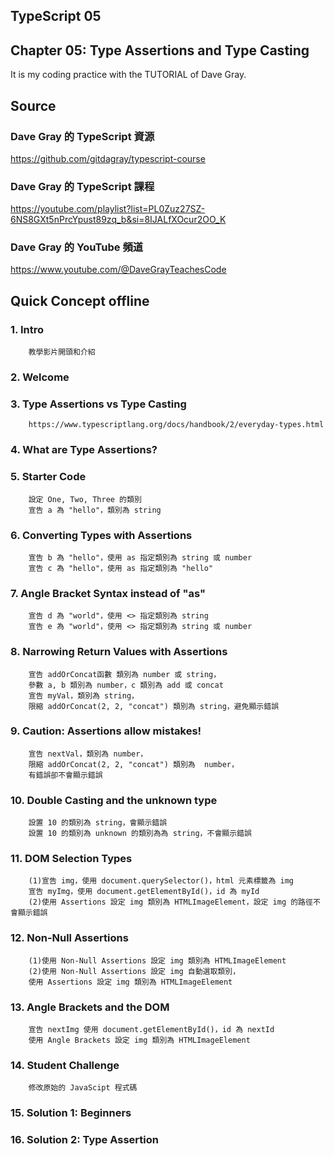 ## TypeScript 05
## Chapter 05: Type Assertions and Type Casting
It is my coding practice with the TUTORIAL of Dave Gray. 

## Source
### Dave Gray 的 TypeScript 資源
https://github.com/gitdagray/typescript-course

### Dave Gray 的 TypeScript 課程
https://youtube.com/playlist?list=PL0Zuz27SZ-6NS8GXt5nPrcYpust89zq_b&si=8IJALfXOcur2OO_K

### Dave Gray 的 YouTube 頻道
https://www.youtube.com/@DaveGrayTeachesCode

## Quick Concept offline
###  1. Intro
        教學影片開頭和介紹

###  2. Welcome

###  3. Type Assertions vs Type Casting
        https://www.typescriptlang.org/docs/handbook/2/everyday-types.html

###  4. What are Type Assertions?

###  5. Starter Code
        設定 One, Two, Three 的類別
        宣告 a 為 "hello"，類別為 string

###  6. Converting Types with Assertions
        宣告 b 為 "hello"，使用 as 指定類別為 string 或 number
        宣告 c 為 "hello"，使用 as 指定類別為 "hello"

###  7. Angle Bracket Syntax instead of "as"
        宣告 d 為 "world"，使用 <> 指定類別為 string
        宣告 e 為 "world"，使用 <> 指定類別為 string 或 number

###  8. Narrowing Return Values with Assertions
        宣告 addOrConcat函數 類別為 number 或 string，
        參數 a, b 類別為 number，c 類別為 add 或 concat
        宣告 myVal，類別為 string，
        限縮 addOrConcat(2, 2, "concat") 類別為 string，避免顯示錯誤

###  9. Caution: Assertions allow mistakes!
        宣告 nextVal，類別為 number，
        限縮 addOrConcat(2, 2, "concat") 類別為  number，
        有錯誤卻不會顯示錯誤

### 10. Double Casting and the unknown type
        設置 10 的類別為 string，會顯示錯誤
        設置 10 的類別為 unknown 的類別為為 string，不會顯示錯誤

### 11. DOM Selection Types
        (1)宣告 img，使用 document.querySelector()，html 元素標籤為 img
        宣告 myImg，使用 document.getElementById()，id 為 myId
        (2)使用 Assertions 設定 img 類別為 HTMLImageElement，設定 img 的路徑不會顯示錯誤

### 12. Non-Null Assertions
        (1)使用 Non-Null Assertions 設定 img 類別為 HTMLImageElement
        (2)使用 Non-Null Assertions 設定 img 自動選取類別，
        使用 Assertions 設定 img 類別為 HTMLImageElement

### 13. Angle Brackets and the DOM
        宣告 nextImg 使用 document.getElementById()，id 為 nextId
        使用 Angle Brackets 設定 img 類別為 HTMLImageElement

### 14. Student Challenge
        修改原始的 JavaScipt 程式碼

### 15. Solution 1: Beginners

### 16. Solution 2: Type Assertion